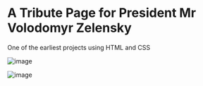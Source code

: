 # A Tribute Page for President Mr Volodomyr Zelensky

One of the earliest projects using HTML and CSS

![image](https://user-images.githubusercontent.com/78610455/208923586-dc732967-26c4-4889-9bc3-807b969dba00.png)

![image](https://user-images.githubusercontent.com/78610455/208923873-1b409526-4d64-4d00-bb5f-911b74c2d200.png)